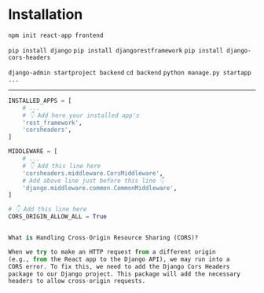 # Installation

<!-- First -->
`npm init react-app frontend`

<!-- Second -->
`pip install django`
`pip install djangorestframework`
`pip install django-cors-headers`

<!-- Third -->
`django-admin startproject backend`
`cd backend`
`python manage.py startapp ...`

---

```python
INSTALLED_APPS = [
    # ...
    # 👇 Add here your installed app's
    'rest_framework',
    'corsheaders',
]

MIDDLEWARE = [
    # ...
    # 👇 Add this line here
    'corsheaders.middleware.CorsMiddleware',
    # Add above line just before this line 👇
    'django.middleware.common.CommonMiddleware',
]

# 👇 Add this line here
CORS_ORIGIN_ALLOW_ALL = True


What is Handling Cross-Origin Resource Sharing (CORS)?

When we try to make an HTTP request from a different origin 
(e.g., from the React app to the Django API), we may run into a 
CORS error. To fix this, we need to add the Django Cors Headers 
package to our Django project. This package will add the necessary 
headers to allow cross-origin requests.
```